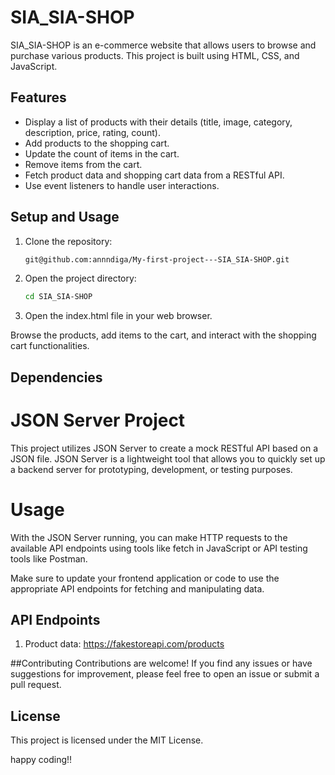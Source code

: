 # SIA_SIA-SHOP

SIA_SIA-SHOP is an e-commerce website that allows users to browse and purchase various products. This project is built using HTML, CSS, and JavaScript.

## Features

- Display a list of products with their details (title, image, category, description, price, rating, count).
- Add products to the shopping cart.
- Update the count of items in the cart.
- Remove items from the cart.
- Fetch product data and shopping cart data from a RESTful API.
- Use event listeners to handle user interactions.

## Setup and Usage

1. Clone the repository:

   ```bash
   git@github.com:annndiga/My-first-project---SIA_SIA-SHOP.git

2.  Open the project directory:

    ```bash
    cd SIA_SIA-SHOP

3. Open the index.html file in your web browser.

Browse the products, add items to the cart, and interact with the shopping cart functionalities.

## Dependencies

# JSON Server Project

This project utilizes JSON Server to create a mock RESTful API based on a JSON file. JSON Server is a lightweight tool that allows you to quickly set up a backend server for prototyping, development, or testing purposes.

# Usage
With the JSON Server running, you can make HTTP requests to the available API endpoints using tools like fetch in JavaScript or API testing tools like Postman.

Make sure to update your frontend application or code to use the appropriate API endpoints for fetching and manipulating data.

## API Endpoints
1. Product data: https://fakestoreapi.com/products

##Contributing
Contributions are welcome! If you find any issues or have suggestions for improvement, please feel free to open an issue or submit a pull request.

## License
This project is licensed under the MIT License.


happy coding!!